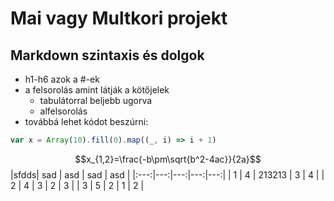 # Mai vagy Multkori projekt

## Markdown szintaxis és dolgok

- h1-h6 azok a #-ek
- a felsorolás amint látják a kötőjelek
    - tabulátorral beljebb ugorva
    - alfelsorolás
- továbbá lehet kódot beszúrni:
```javascript
var x = Array(10).fill(0).map((_, i) => i + 1)
```
$$x_{1,2}=\frac{-b\pm\sqrt{b^2-4ac}}{2a}$$
|sfdds| sad  |  asd |  sad | asd  |
|:---:|---:|---:|---:|---:|
|  1 | 4  | 213213 | 3 | 4 |
|  2 | 4  | 3 | 2 | 3 |
|  3 | 5  | 2 | 1 | 2 |

